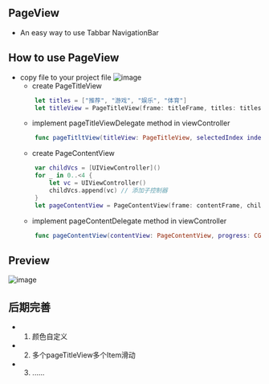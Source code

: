 ## PageView
  - An easy way to use Tabbar NavigationBar
  
## How to use PageView
  - copy file to your project file
  ![image]()
    - create PageTitleView
    ```swift
        let titles = ["推荐", "游戏", "娱乐", "体育"]
        let titleView = PageTitleView(frame: titleFrame, titles: titles)
    ```
    - implement pageTitleViewDelegate method in viewController
    ```swift
        func pageTitltView(titleView: PageTitleView, selectedIndex index: Int)
    ```
    - create PageContentView
    ```swift
        var childVcs = [UIViewController]()
        for _ in 0..<4 {
            let vc = UIViewController()
            childVcs.append(vc) // 添加子控制器
        }
        let pageContentView = PageContentView(frame: contentFrame, childVcs: childVcs, parentViewController: self)
    ```
    - implement pageContentDelegate method in viewController
    ```swift
        func pageContentView(contentView: PageContentView, progress: CGFloat, sourceIndex: Int, targetIndex: Int)
    ```
  
## Preview
  ![image](https://github.com/coderLL/PageView/blob/master/Run.gif)
  
## 后期完善
  - 1. 颜色自定义
  - 2. 多个pageTitleView多个Item滑动
  - 3. ......

